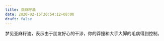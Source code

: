 ```yaml
---
title: 亚麻籽油
date: 2020-02-15T20:54:12+08:00
draft: false
---
```


梦见亚麻籽油，表示由于朋友好心的干涉，你的莽撞和大手大脚的毛病得到控制。<br>
